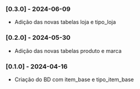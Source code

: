 ### [0.3.0] - 2024-06-09
- Adição das novas tabelas loja e tipo_loja

### [0.2.0] - 2024-05-30
- Adição das novas tabelas produto e marca

### [0.1.0] - 2024-04-16
- Criação do BD com item_base e tipo_item_base

